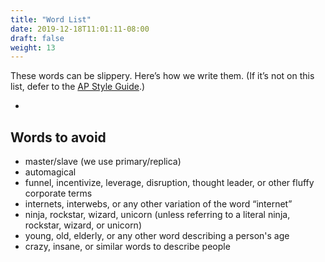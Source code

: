 ```yaml
---
title: "Word List"
date: 2019-12-18T11:01:11-08:00
draft: false
weight: 13
---
```


These words can be slippery. Here’s how we write them. (If it’s not on this list, defer to the [AP Style Guide](https://www.apstylebook.com/).)

- 

<!--add-on (noun, adjective), add on (verb)
- back end (noun), back-end (adjective)
- best seller (noun), best-selling (adjective)
- beta
- brick-and-mortar 
- checkbox
- coworker
- click-through rate (CTR)
- cost per click
- double-click
- drop-down (noun, adjective), drop down (verb)
- e-commerce (the industry)
- ePub
- email (never hyphenate, never capitalize unless it begins a sentence)
  - To name
  - From name
  - Reply-to name
  - Subject line
  - Cc, Bcc
- emoji (singular and plural)
- front end (noun), front-end (adjective)
- geolocation
- hashtag
- homepage
- integrate
- internet (never capitalize unless it begins a sentence)
- login (noun, adjective), log in (verb)
- Like (the social media activity)
- multichannel
- nonprofit
- OK
- online (never capitalize unless it begins a sentence)
- opt-in (noun, adjective) , opt in (verb)
- pay-per-click (PPC)
- pop-up (noun, adjective), pop up (verb)
- pre-sale
- product-market fit
- signup (noun, adjective), sign up (verb)
- sync
- third party (noun), third-party (adjective) 
- tweet, retweet
- username
- URL
- website
- WiFi

-->

## Words to avoid

- master/slave (we use primary/replica)
- automagical
- funnel, incentivize, leverage, disruption, thought leader, or other fluffy corporate terms
- internets, interwebs, or any other variation of the word “internet”
- ninja, rockstar, wizard, unicorn (unless referring to a literal ninja, rockstar, wizard, or unicorn)
- young, old, elderly, or any other word describing a person's age <!-- - crushing it, killing it -->
- crazy, insane, or similar words to describe people
